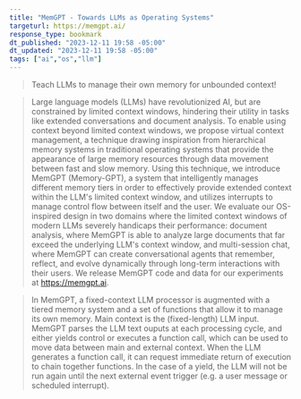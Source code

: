 ```yaml
---
title: "MemGPT - Towards LLMs as Operating Systems"
targeturl: https://memgpt.ai/
response_type: bookmark
dt_published: "2023-12-11 19:58 -05:00"
dt_updated: "2023-12-11 19:58 -05:00"
tags: ["ai","os","llm"]
---
```


> Teach LLMs to manage their own memory for unbounded context!

> Large language models (LLMs) have revolutionized AI, but are constrained by limited context windows, hindering their utility in tasks like extended conversations and document analysis. To enable using context beyond limited context windows, we propose virtual context management, a technique drawing inspiration from hierarchical memory systems in traditional operating systems that provide the appearance of large memory resources through data movement between fast and slow memory. Using this technique, we introduce MemGPT (Memory-GPT), a system that intelligently manages different memory tiers in order to effectively provide extended context within the LLM's limited context window, and utilizes interrupts to manage control flow between itself and the user. We evaluate our OS-inspired design in two domains where the limited context windows of modern LLMs severely handicaps their performance: document analysis, where MemGPT is able to analyze large documents that far exceed the underlying LLM's context window, and multi-session chat, where MemGPT can create conversational agents that remember, reflect, and evolve dynamically through long-term interactions with their users. We release MemGPT code and data for our experiments at https://memgpt.ai. 

> In MemGPT, a fixed-context LLM processor is augmented with a tiered memory system and a set of functions that allow it to manage its own memory. Main context is the (fixed-length) LLM input. MemGPT parses the LLM text ouputs at each processing cycle, and either yields control or executes a function call, which can be used to move data between main and external context. When the LLM generates a function call, it can request immediate return of execution to chain together functions. In the case of a yield, the LLM will not be run again until the next external event trigger (e.g. a user message or scheduled interrupt). 
